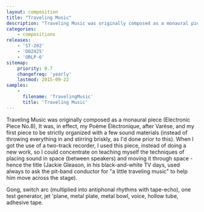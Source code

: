 ```yaml
---
layout: composition
title: "Traveling Music"
description: "Traveling Music was originally composed as a monaural piece (Electronic Piece No.8), It was, in effect, my Poème Élèctronique, after Varèse, and my first piece to be strictly organized with a few sound materials (instead of throwing everything in and stirring briskly, as I'd done prior to this)."
categories:
    - compositions
releases:
    - 'ST-202'
    - 'DOZ425'
    - 'ORLP-6'
sitemap:
    priority: 0.7
    changefreq: 'yearly'
    lastmod: 2015-09-22
samples:
    - 
      filename: 'TravelingMusic'
      title: 'Traveling Music'  
---
```


Traveling Music was originally composed as a monaural piece (Electronic Piece No.8), It was, in effect, my Poème Élèctronique, after Varèse, and my first piece to be strictly organized with a few sound materials (instead of throwing everything in and stirring briskly, as I'd done prior to this). When I got the use of a two-track recorder, I used this piece, instead of doing a new work, so I could concentrate on teaching myself the techniques of placing sound in space (between speakers) and moving it through space - hence the title (Jackie Gleason, in his black-and-white TV days, used always to ask the pit-band conductor for "a little traveling music" to help him move across the stage).

Gong, switch arc (multiplied into antiphonal rhythms with tape-echo), one test generator, jet 'plane, metal plate, metal bowl, voice, hollow tube, adhesive tape.
